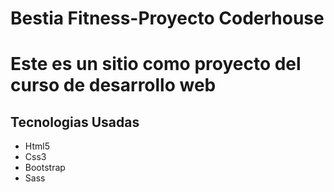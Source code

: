<h1>Bestia Fitness-Proyecto Coderhouse<h1>
<p>Este es un sitio como proyecto del curso de desarrollo web</p>
<h2>Tecnologias Usadas</h2>
<ul>
<li>Html5</li>
<li>Css3</li>
<li>Bootstrap</li>
<li>Sass</li>
</ul>